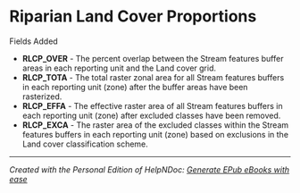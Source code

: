 # Riparian Land Cover Proportions

Fields Added

* **RLCP\_OVER** - The percent overlap between the Stream features buffer areas in each reporting unit and the Land cover grid.
* **RLCP\_TOTA** - The total raster zonal area for all Stream features buffers in each reporting unit (zone) after the buffer areas have been rasterized.&nbsp;
* **RLCP\_EFFA** - The effective raster area of all Stream features buffers in each reporting unit (zone) after excluded classes have been removed.&nbsp;
* **RLCP\_EXCA** - The raster area of the excluded classes within the Stream features buffers in each reporting unit (zone) based on exclusions in the Land cover classification scheme.

***
_Created with the Personal Edition of HelpNDoc: [Generate EPub eBooks with ease](<https://www.helpndoc.com/create-epub-ebooks>)_
